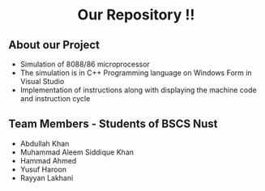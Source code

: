 <div id="top"></div>

<!-- HEADING -->
<h1 align="center"> Our Repository !! </h1>

<!-- ABOUT ME -->
<h2> About our Project </h2>
<ul>
  <li> Simulation of 8088/86 microprocessor </li>
  <li> The simulation is in C++ Programming language on Windows Form in Visual Studio </li>
  <li> Implementation of instructions along with displaying the machine code and instruction cycle </li>
</ul>

<h2> Team Members - Students of BSCS Nust </h2>
<ul>
  <li> Abdullah Khan </li>
  <li> Muhammad Aleem Siddique Khan </li>
  <li> Hammad Ahmed </li>
  <li> Yusuf Haroon </li>
  <li> Rayyan Lakhani </li>
</ul>
